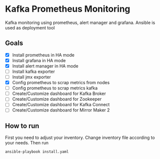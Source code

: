 # Kafka Prometheus Monitoring

Kafka monitoring using prometheus, alert manager and grafana. Ansible is used as deployment tool

## Goals

* [x] Install prometheus in HA mode
* [x] Install grafana in HA mode
* [x] Install alert manager in HA mode
* [ ] Install kafka exporter
* [ ] Install jmx exporter
* [x] Config prometheus to scrap metrics from nodes
* [ ] Config prometheus to scrap metrics kafka
* [ ] Create/Customize dashboard for Kafka Broker
* [ ] Create/Customize dashboard for Zookeeper
* [ ] Create/Customize dashboard for Kafka Connect
* [ ] Create/Customize dashboard for Mirror Maker 2

## How to run

First you need to adjust your inventory. Change inventory file according to your needs. Then run

    ansible-playbook install.yaml